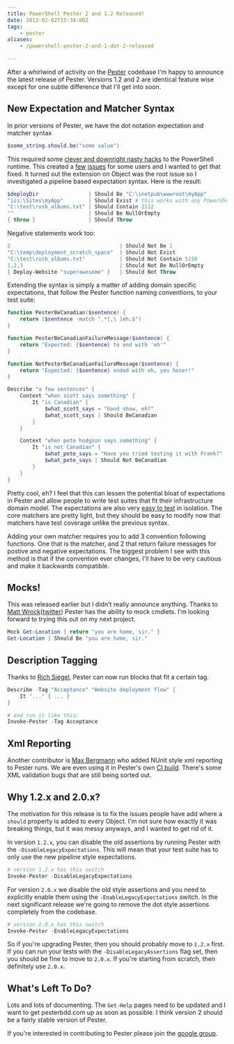 ```yaml
---
title: PowerShell Pester 2 and 1.2 Released!
date: 2013-02-02T15:34:00Z
tags:
    - pester
aliases:
    - /powershell-pester-2-and-1-dot-2-released

---
```


After a whirlwind of activity on the [Pester](https://github.com/pester/Pester) codebase I'm happy to announce the latest release of Pester. Versions 1.2 and 2 are identical feature wise except for one subtle difference that I'll get into soon.

## New Expectation and Matcher Syntax

In prior versions of Pester, we have the dot notation expectation and matcher syntax

```powershell
$some_string.should.be("some value")
```

This required some [clever and downright nasty hacks](https://github.com/pester/Pester/blob/bf3afbf330808cfee8a26665a77c9388ae432286/ObjectAdaptations/types.ps1xml) to the PowerShell runtime. This created a [few](https://github.com/pester/Pester/issues/19) [issues](https://github.com/pester/Pester/issues/27) for some users and I wanted to get that fixed. It turned out the extension on Object was the root issue so I investigated a pipeline based expectation syntax. Here is the result:

```powershell
$deployDir                | Should Be "C:\inetpub\wwwroot\myApp"
"iis:\Sites\myApp"        | Should Exist # this works with any PowerShell provider
"C:\test\rush_albums.txt" | Should Contain 2112
""                        | Should Be NullOrEmpty
{ throw }                 | Should Throw
```

Negative statements work too:

```powershell
2                                   | Should Not Be 1
"C:\temp\deployment_scratch_space"  | Should Not Exist
"C:\test\rush_albums.txt"           | Should Not Contain 5150
1,2,3                               | Should Not Be NullOrEmpty
{ Deploy-Website "superawesome" }   | Should Not Throw
```

Extending the syntax is simply a matter of adding domain specific expectations, that follow the Pester function naming
conventions, to your test suite:

```powershell
function PesterBeCanadian($sentence) {
    return ($sentence -match ".*[,\ ]eh.$")
}

function PesterBeCanadianFailureMessage($sentence) {
    return "Expected: {$sentence} to end with 'eh'"
}

function NotPesterBeCanadianFailureMessage($sentence) {
    return "Expected: {$sentence} ended with eh, you hoser!"
}

Describe "a few sentences" {
    Context "when scott says something" {
        It "is Canadian" {
            $what_scott_says = "Good show, eh?" 
            $what_scott_says | Should BeCanadian
        }
    }

    Context "when pete hodgson says something" {
        It "is not Canadian" {
            $what_pete_says = "Have you tried testing it with Frank?"
            $what_pete_says | Should Not BeCanadian
        }
    }
}
```

Pretty cool, eh? I feel that this can lessen the potential bloat of expectations in Pester and allow people to write
test suites that fit their infrastructure domain model. The expectations are also very [easy to test](https://github.com/pester/Pester/blob/master/Functions/Assertions/Be.Tests.ps1) in isolation. The core matchers are pretty light, but they should be easy to modify now that matchers have test coverage unlike the previous syntax.

Adding your own matcher requires you to add 3 convention following functions. One that is the matcher, and 2 that return
failure messages for postive and negative expectations. The biggest problem I see with this method is that if the
convention ever changes, I'll have to be very cautious and make it backwards compatible.

## Mocks!

This was released earlier but I didn't really announce anything. Thanks to [Matt Wrock](http://www.mattwrock.com/)([twitter](https://twitter.com/mwrockx)) Pester has the ability to mock cmdlets. I'm looking forward to trying this out on my next project.

```powershell
Mock Get-Location { return "you are home, sir." }
Get-Location | Should Be "you are home, sir."
```

## Description Tagging

Thanks to [Rich Siegel](https://github.com/rismoney), Pester can now run blocks that fit a certain tag.

```powershell
Describe -Tag "Acceptance" "Website deployment flow" {
    It "..." { ... }
}

# and run it like this:
Invoke-Pester -Tag Acceptance
```

## Xml Reporting

Another contributor is [Max Bergmann](https://github.com/mbergmann) who added NUnit style xml reporting to Pester runs.
We are even using it in Pester's own [CI build](http://teamcity.codebetter.com/project.html?projectId=project261&tab=projectOverview).
There's some XML validation bugs that are still being sorted out.

## Why 1.2.x and 2.0.x?

The motivation for this release is to fix the issues people have add where a `should` property is added to every Object.
I'm not sure how exactly it was breaking things, but it was messy anyways, and I wanted to get rid of it.

In version `1.2.x`, you can disable the old assertions by running Pester with the `-DisableLegacyExpectations`. This will
mean that your test suite has to only use the new pipeline style expectations.

```powershell
# version 1.2.x has this switch
Invoke-Pester -DisableLegacyExpectations
```

For version `2.0.x` we disable the old style assertions and you need to explicitly enable them using the
`-EnableLegacyExpectations` switch. In the next significant release we're going to remove the dot style assertions
completely from the codebase.

```powershell
# version 2.0.x has this switch
Invoke-Pester -EnableLegacyExpectations
```

So if you're upgrading Pester, then you should probably move to `1.2.x` first. If you can run your tests with the
`-DisableLegacyAssertions` flag set, then you should be fine to move to `2.0.x`. If you're starting from scratch, then
definitely use `2.0.x`.

## What's Left To Do?

Lots and lots of documenting. The `Get-Help` pages need to be updated and I want to get pesterbdd.com up as soon as
possible. I think version 2 should be a fairly stable version of Pester.

If you're interested in contributing to Pester please join the [google group](https://groups.google.com/forum/?fromgroups#!forum/pester).



